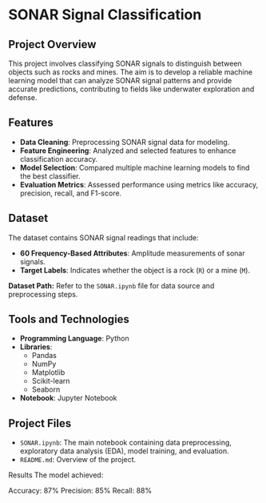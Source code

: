 # SONAR Signal Classification

## Project Overview
This project involves classifying SONAR signals to distinguish between objects such as rocks and mines. The aim is to develop a reliable machine learning model that can analyze SONAR signal patterns and provide accurate predictions, contributing to fields like underwater exploration and defense.

## Features
- **Data Cleaning**: Preprocessing SONAR signal data for modeling.
- **Feature Engineering**: Analyzed and selected features to enhance classification accuracy.
- **Model Selection**: Compared multiple machine learning models to find the best classifier.
- **Evaluation Metrics**: Assessed performance using metrics like accuracy, precision, recall, and F1-score.

## Dataset
The dataset contains SONAR signal readings that include:
- **60 Frequency-Based Attributes**: Amplitude measurements of sonar signals.
- **Target Labels**: Indicates whether the object is a rock (`R`) or a mine (`M`).

**Dataset Path:** Refer to the `SONAR.ipynb` file for data source and preprocessing steps.

## Tools and Technologies
- **Programming Language**: Python  
- **Libraries**: 
  - Pandas
  - NumPy
  - Matplotlib
  - Scikit-learn  
  - Seaborn  
- **Notebook**: Jupyter Notebook

## Project Files
- `SONAR.ipynb`: The main notebook containing data preprocessing, exploratory data analysis (EDA), model training, and evaluation.
- `README.md`: Overview of the project.


Results
The model achieved:

Accuracy: 87%
Precision: 85%
Recall: 88%

